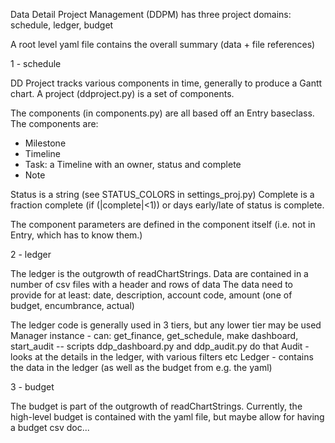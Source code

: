 Data Detail Project Management (DDPM) has three project domains:  schedule, ledger, budget

A root level yaml file contains the overall summary (data + file references)

1 - schedule

DD Project tracks various components in time, generally to produce a Gantt chart.  A project (ddproject.py) is a set of components.

The components (in components.py) are all based off an Entry baseclass.  The components are:

- Milestone
- Timeline
- Task: a Timeline with an owner, status and complete
- Note

Status is a string (see STATUS_COLORS in settings_proj.py)
Complete is a fraction complete (if (|complete|<1)) or days early/late of status is complete.

The component parameters are defined in the component itself (i.e. not in Entry, which has to know them.)

2 - ledger

The ledger is the outgrowth of readChartStrings.  Data are contained in a number of csv files with a header and rows of data
The data need to provide for at least: date, description, account code, amount (one of budget, encumbrance, actual)

The ledger code is generally used in 3 tiers, but any lower tier may be used
    Manager instance - can: get_finance, get_schedule, make dashboard, start_audit -- scripts ddp_dashboard.py and ddp_audit.py do that
    Audit - looks at the details in the ledger, with various filters etc
    Ledger - contains the data in the ledger (as well as the budget from e.g. the yaml)

3 - budget

The budget is part of the outgrowth of readChartStrings.  Currently, the high-level budget is contained with the yaml file, but maybe allow for having a budget csv doc...
